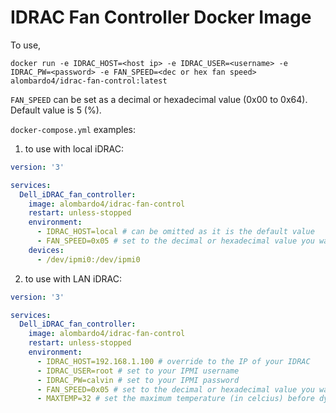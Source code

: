 # IDRAC Fan Controller Docker Image

To use, 

`docker run -e IDRAC_HOST=<host ip> -e IDRAC_USER=<username> -e IDRAC_PW=<password> -e FAN_SPEED=<dec or hex fan speed> alombardo4/idrac-fan-control:latest`

`FAN_SPEED` can be set as a decimal or hexadecimal value (0x00 to 0x64). Default value is 5 (%).

`docker-compose.yml` examples:

1. to use with local iDRAC:

```yml
version: '3'

services:
  Dell_iDRAC_fan_controller:
    image: alombardo4/idrac-fan-control
    restart: unless-stopped
    environment:
      - IDRAC_HOST=local # can be omitted as it is the default value
      - FAN_SPEED=0x05 # set to the decimal or hexadecimal value you want to set the fans to (from 0 to 100%)
    devices:
      - /dev/ipmi0:/dev/ipmi0
```

2. to use with LAN iDRAC:

```yml
version: '3'

services:
  Dell_iDRAC_fan_controller:
    image: alombardo4/idrac-fan-control
    restart: unless-stopped
    environment:
      - IDRAC_HOST=192.168.1.100 # override to the IP of your IDRAC
      - IDRAC_USER=root # set to your IPMI username
      - IDRAC_PW=calvin # set to your IPMI password
      - FAN_SPEED=0x05 # set to the decimal or hexadecimal value you want to set the fans to (from 0 to 100%)
      - MAXTEMP=32 # set the maximum temperature (in celcius) before dynamic fan control kicks back in, optional, defaults to 32
```
